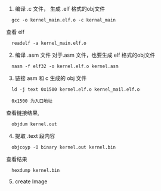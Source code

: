 


1. 编译 .c 文件， 生成 .elf 格式的obj文件
```
  gcc -o kernel_main.elf.o -c kernal_main
```
查看 elf
```
  readelf -a kernel_main.elf.o
```

2. 编译 .asm 文件
对于.asm 文件，也要生成 elf 格式的obj文件
```
  nasm -f elf32 -o kernel.elf.o kernel.asm
```

3. 链接 asm 和 c 生成的 obj 文件
```
  ld -j text 0x1500 kernel.elf.o kernel_mail.elf.o

  0x1500 为入口地址
```

查看链接结果, 
```
  objdum kernel.out
```

4. 提取 .text 段内容

```
  objcoyp -O binary kernel.out kernel.bin 
```

查看结果 
```
  hexdump kernel.bin
```


5. create Image
